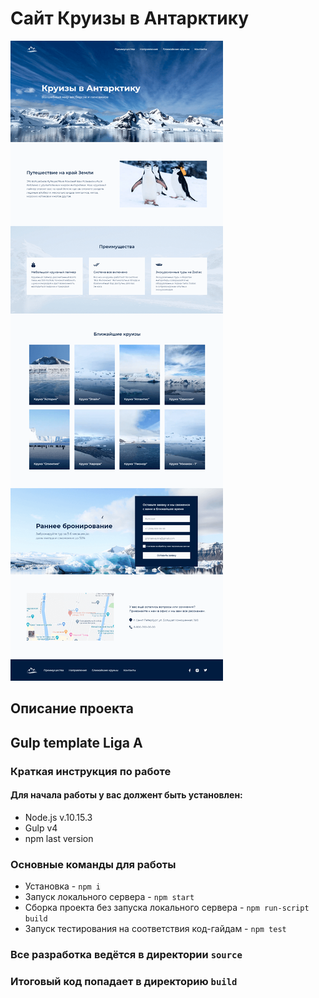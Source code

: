 # Сайт Круизы в Антарктику

![preview-layout](preview-layout.png)

## Описание проекта

## Gulp template Liga A
### Краткая инструкция по работе
#### Для начала работы у вас должент быть установлен:
* Node.js v.10.15.3
* Gulp v4
* npm last version
### Основные команды для работы
* Установка - `npm i`
* Запуск локального сервера - `npm start`
* Сборка проекта без запуска локального сервера - `npm run-script build`
* Запуск тестирования на соответствия код-гайдам - `npm test`

### Все разработка ведётся в директории `source`
### Итоговый код попадает в директорию `build`
